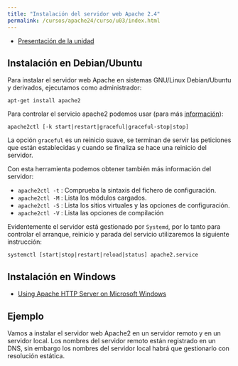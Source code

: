 ```yaml
---
title: "Instalación del servidor web Apache 2.4"
permalink: /cursos/apache24/curso/u03/index.html
---
```


* [Presentación de la unidad](u3.pdf)

## Instalación en Debian/Ubuntu

Para instalar  el servidor web Apache en sistemas GNU/Linux Debian/Ubuntu y derivados, ejecutamos como administrador:

	apt-get install apache2

Para controlar el servicio apache2 podemos usar (para más [información](http://httpd.apache.org/docs/2.4/es/stopping.html)):

    apache2ctl [-k start|restart|graceful|graceful-stop|stop]

La opción `graceful` es un reinicio suave, se terminan de servir las peticiones que están establecidas y cuando se finaliza se hace una reinicio del servidor.

Con esta herramienta podemos obtener también más información del servidor:

* `apache2ctl -t` : Comprueba la sintaxis del fichero de configuración.
* `apache2ctl -M` : Lista los módulos cargados.
* `apache2ctl -S` : Lista los sitios virtuales y las opciones de configuración.
* `apache2ctl -V` : Lista las opciones de compilación

Evidentemente el servidor está gestionado por `Systemd`, por lo tanto para controlar el arranque, reinicio y parada del servicio utilizaremos la siguiente instrucción:

	systemctl [start|stop|restart|reload|status] apache2.service

## Instalación en Windows

* [Using Apache HTTP Server on Microsoft Windows](https://httpd.apache.org/docs/2.4/platform/windows.html)

## Ejemplo

Vamos a instalar el servidor web Apache2 en un servidor remoto y en un servidor local. Los nombres del servidor remoto están registrado en un DNS, sin embargo los nombres del servidor local habrá que gestionarlo con resolución estática.